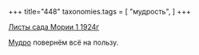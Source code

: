 +++
title="448"
taxonomies.tags = [
 "мудрость",
]
+++

[Листы сада Мории 1 1924г](/agni/1924)

[Мудро](/tags/мудрость) повернём всё на пользу.   


